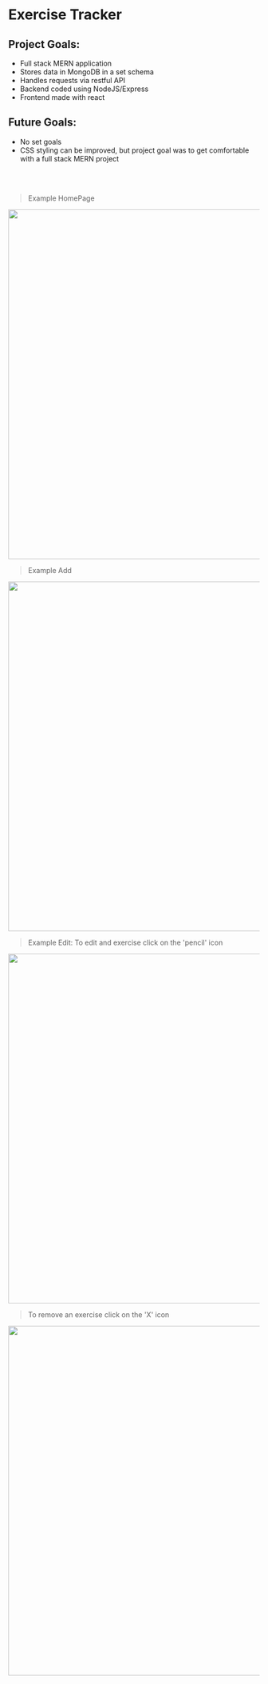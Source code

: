 # Exercise Tracker


<h2>Project Goals:</h2>
<ul>
  <li> Full stack MERN application </li>
  <li> Stores data in MongoDB in a set schema </li>
  <li> Handles requests via restful API </li>
  <li> Backend coded using NodeJS/Express </li>
  <li> Frontend made with react </li>
</ul>

<h2> Future Goals: </h2>
<ul>
  <li> No set goals
  <li> CSS styling can be improved, but project goal was to get comfortable with a full stack MERN project
</ul>
<br />
<br />

> Example HomePage
<img src="https://user-images.githubusercontent.com/51865580/180842338-459b3bd5-4f5a-47f6-808c-4e8c7034dd97.png" width="750" height="700"/>


> Example Add
<img src="https://user-images.githubusercontent.com/51865580/180842357-ba0587dd-1fe8-49f4-be89-b229fc38b314.png" width="750" height="700"/>


> Example Edit:
> To edit and exercise click on the 'pencil' icon
<img src="https://user-images.githubusercontent.com/51865580/180842349-55ae3bb6-26d2-4bab-8479-4ac084e921d7.png" width="750" height="700"/>

> To remove an exercise click on the 'X' icon
<img src="https://user-images.githubusercontent.com/51865580/180844715-17d3010a-0ac8-4cc1-b580-dba7c9d8b0b8.png" width="750" height="700"/>
